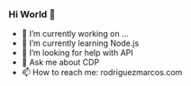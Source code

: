 ### Hi World 👋

<!--
**Markitos1058/Markitos1058** is a ✨ _special_ ✨ repository because its `README.md` (this file) appears on your GitHub profile.-->


- 🔭 I’m currently working on ...
- 🌱 I’m currently learning Node.js
- 🤔 I’m looking for help with API
- 💬 Ask me about CDP 
- 📫 How to reach me: rodriguezmarcos.com

